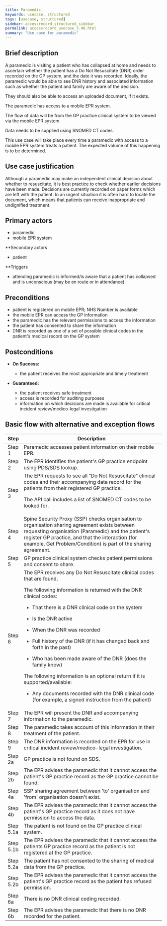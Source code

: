 ```yaml
---
title: Paramedic
keywords: usecase, structured
tags: [usecase, structured] 
sidebar: accessrecord_structured_sidebar
permalink: accessrecord_usecase_3.40.html
summary: "Use case for paramedic"
---
```


## Brief description 

A paramedic is visiting a patient who has collapsed at home and needs to ascertain whether the patient has a Do Not Resuscitate (DNR) order recorded on the GP system, and the date it was recorded. Ideally, the paramedic would be able to see DNR history and associated information such as whether the patient and family are aware of the decision.

They should also be able to access an uploaded document, if it exists.

The paramedic has access to a mobile EPR system.

The flow of data will be from the GP practice clinical system to be viewed via the mobile EPR system.

Data needs to be supplied using SNOMED CT codes.

This use case will take place every time a paramedic with access to a mobile EPR system treats a patient. The expected volume of this happening is to be determined.

## Use case justification 

Although a paramedic may make an independent clinical decision about whether to resuscitate, it is best practice to check whether earlier decisions have been made. Decisions are currently recorded on paper forms which are left with the patient. In an urgent situation it is often hard to locate the document, which means that patients can receive inappropriate and undignified treatment.

## Primary actors 

- paramedic
- mobile EPR system

**Secondary actors 

- patient

**Triggers 

- attending paramedic is informed/is aware that a patient has collapsed and is unconscious (may be en route or in attendance)

## Preconditions 

  - patient is registered on mobile EPR; NHS Number is available
  - the mobile EPR can access the GP information
  - the paramedic has the relevant permissions to access the information
  - the patient has consented to share the information
  - DNR is recorded as one of a set of possible clinical codes in the patient's medical record on the GP system

## Postconditions 

  - **On Success:**
    
      - the patient receives the most appropriate and timely treatment

  - **Guaranteed:**
    
      - the patient receives safe treatment
      - access is recorded for auditing purposes
      - information on which decisions are made is available for critical incident review/medico-legal investigation

## Basic flow with alternative and exception flows 

<table>
<thead>
<tr class="header">
<th width="10%"><strong>Step</strong></th>
<th><strong>Description</strong></th>
</tr>
</thead>
<tbody>
<tr class="even">
<td>Step 1</td>
<td>Paramedic accesses patient information on their mobile EPR.</td>
</tr>
<tr class="odd">
<td>Step 2</td>
<td>The EPR identifies the patient's GP practice endpoint using PDS/SDS lookup.</td>
</tr>
<tr class="even">
<td>Step 3</td>
<td>The EPR requests to see all “Do Not Resuscitate” clinical codes and their accompanying data record for the patients from their registered GP practice.
<p>The API call includes a list of SNOMED CT codes to be looked for.</p></td>
</tr>
<tr class="odd">
<td>Step 4</td>
<td>Spine Security Proxy (SSP) checks organisation to organisation sharing agreement exists between requesting organisation (Paramedic) and the patient's register GP practice, and that the interaction (for example, Get Problem/Condition) is part of the sharing agreement.</td>
</tr>
<tr class="even">
<td>Step 5</td>
<td>GP practice clinical system checks patient permissions and consent to share.</td>
</tr>
<tr class="odd">
<td>Step 6</td>
<td>The EPR receives any Do Not Resuscitate clinical codes that are found.
<p>The following information is returned with the DNR clinical codes:</p>
<ul>
<li><p>That there is a DNR clinical code on the system</p></li>
<li><p>Is the DNR active</p></li>
<li><p>When the DNR was recorded</p></li>
<li><p>Full history of the DNR (if it has changed back and forth in the past)</p></li>
<li><p>Who has been made aware of the DNR (does the family know)</p></li>
</ul>
<p>The following information is an optional return if it is supported/available:</p>
<ul>
<li><p>Any documents recorded with the DNR clinical code (for example, a signed instruction from the patient)</p></li>
</ul></td>
</tr>
<tr class="even">
<td>Step 7</td>
<td>The EPR will present the DNR and accompanying information to the paramedic.</td>
</tr>
<tr class="odd">
<td>Step 8</td>
<td>The paramedic takes account of this information in their treatment of the patient.</td>
</tr>
<tr class="even">
<td>Step 9</td>
<td>The DNR information is recorded on the EPR for use in critical incident review/medico-legal investigation.</td>
</tr>
<tr class="odd">
<td>Step 2a</td>
<td>GP practice is not found on SDS.</td>
</tr>
<tr class="even">
<td>Step 2b</td>
<td>The EPR advises the paramedic that it cannot access the patient's GP practice record as the GP practice cannot be found.</td>
</tr>
<tr class="odd">
<td>Step 4a</td>
<td>SSP sharing agreement between 'to' organisation and 'from' organisation doesn't exist.</td>
</tr>
<tr class="even">
<td>Step 4b</td>
<td>The EPR advises the paramedic that it cannot access the patient's GP practice record as it does not have permission to access the data.</td>
</tr>
<tr class="odd">
<td>Step 5.1a</td>
<td>The patient is not found on the GP practice clinical system.</td>
</tr>
<tr class="even">
<td>Step 5.1b</td>
<td>The EPR advises the paramedic that it cannot access the patients GP practice record as the patient is not registered at the GP practice.</td>
</tr>
<tr class="odd">
<td>Step 5.2a</td>
<td>The patient has not consented to the sharing of medical data from the GP practice.</td>
</tr>
<tr class="even">
<td>Step 5.2b</td>
<td>The EPR advises the paramedic that it cannot access the patient's GP practice record as the patient has refused permission.</td>
</tr>
<tr class="odd">
<td>Step 6a</td>
<td>There is no DNR clinical coding recorded.</td>
</tr>
<tr class="even">
<td>Step 6b</td>
<td>The EPR advises the paramedic that there is no DNR recorded for the patient.</td>
</tr>
</tbody>
</table>

